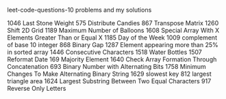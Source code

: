 leet-code-questions-10
problems and my solutions

1046 Last Stone Weight
575 Distribute Candies
867 Transpose Matrix
1260 Shift 2D Grid
1189 Maximum Number of Balloons
1608 Special Array With X Elements Greater Than or Equal X
1185 Day of the Week
1009 complement of base 10 integer
868 Binary Gap
1287 Element appearing more than 25% in sorted array
1446 Consecutive Characters
1518 Water Bottles
1507 Reformat Date
169 Majority Element
1640 Check Array Formation Through Concatenation
693 Binary Number with Alternating Bits
1758 Minimum Changes To Make Alternating Binary String
1629 slowest key
812 largest triangle area
1624 Largest Substring Between Two Equal Characters
917 Reverse Only Letters
